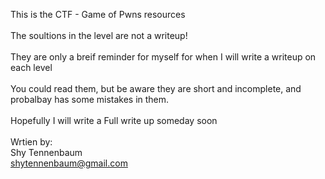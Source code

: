 This is the CTF - Game of Pwns resources
<br><br>
The soultions in the level are not a writeup! 
<br><br>
They are only a breif reminder for myself for when I will write a writeup on each level
<br><br>
You could read them, but be aware they are short and incomplete, and probalbay has some mistakes in them.
<br><br>
Hopefully I will write a Full write up someday soon
<br><br>
Wrtien by:<br>
Shy Tennenbaum<br>
shytennenbaum@gmail.com<br>
